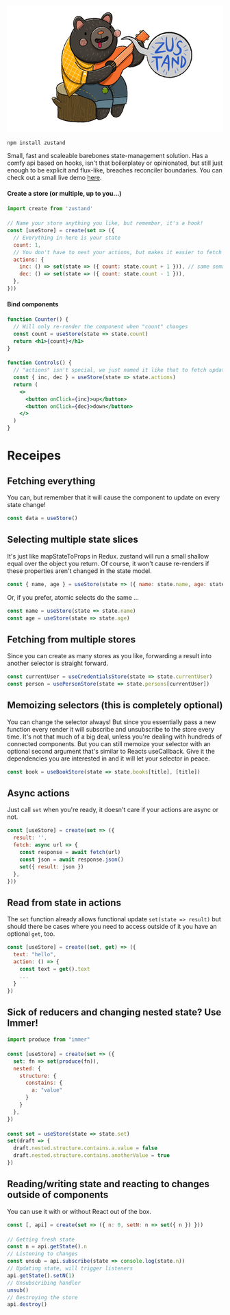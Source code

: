 <p align="center">
  <img width="700" src="bear.png" />
</p>

    npm install zustand

Small, fast and scaleable barebones state-management solution. Has a comfy api based on hooks, isn't that boilerplatey or opinionated, but still just enough to be explicit and flux-like, breaches reconciler boundaries. You can check out a small live demo [here](https://codesandbox.io/s/v8pjv251w7).

#### Create a store (or multiple, up to you...)

```jsx
import create from 'zustand'

// Name your store anything you like, but remember, it's a hook!
const [useStore] = create(set => ({
  // Everything in here is your state
  count: 1,
  // You don't have to nest your actions, but makes it easier to fetch them later on
  actions: {
    inc: () => set(state => ({ count: state.count + 1 })), // same semantics as setState
    dec: () => set(state => ({ count: state.count - 1 })),
  },
}))
```

#### Bind components

```jsx
function Counter() {
  // Will only re-render the component when "count" changes
  const count = useStore(state => state.count)
  return <h1>{count}</h1>
}

function Controls() {
  // "actions" isn't special, we just named it like that to fetch updaters easier 
  const { inc, dec } = useStore(state => state.actions)
  return (
    <>
      <button onClick={inc}>up</button>
      <button onClick={dec}>down</button>
    </>
  )
}
```

# Receipes

## Fetching everything

You can, but remember that it will cause the component to update on every state change!

```jsx
const data = useStore()
```

## Selecting multiple state slices

It's just like mapStateToProps in Redux. zustand will run a small shallow equal over the object you return. Of course, it won't cause re-renders if these properties aren't changed in the state model.

```jsx
const { name, age } = useStore(state => ({ name: state.name, age: state.age }))
```

Or, if you prefer, atomic selects do the same ...

```jsx
const name = useStore(state => state.name)
const age = useStore(state => state.age)
```

## Fetching from multiple stores

Since you can create as many stores as you like, forwarding a result into another selector is straight forward.

```jsx
const currentUser = useCredentialsStore(state => state.currentUser)
const person = usePersonStore(state => state.persons[currentUser])
```

## Memoizing selectors (this is completely optional)

You can change the selector always! But since you essentially pass a new function every render it will subscribe and unsubscribe to the store every time. It's not that much of a big deal, unless you're dealing with hundreds of connected components. But you can still memoize your selector with an optional second argument that's similar to Reacts useCallback. Give it the dependencies you are interested in and it will let your selector in peace.

```jsx
const book = useBookStore(state => state.books[title], [title])
```

## Async actions

Just call `set` when you're ready, it doesn't care if your actions are async or not.

```jsx
const [useStore] = create(set => ({
  result: '',
  fetch: async url => {
    const response = await fetch(url)
    const json = await response.json()
    set({ result: json })
  },
}))
```

## Read from state in actions

The `set` function already allows functional update `set(state => result)` but should there be cases where you need to access outside of it you have an optional `get`, too.

```jsx
const [useStore] = create((set, get) => ({
  text: "hello",
  action: () => {
    const text = get().text
    ...
  }
})
```

## Sick of reducers and changing nested state? Use Immer!

```jsx
import produce from "immer"

const [useStore] = create(set => ({
  set: fn => set(produce(fn)),
  nested: {
    structure: {
      constains: {
        a: "value"
      }
    }
  },
})

const set = useStore(state => state.set)
set(draft => {
  draft.nested.structure.contains.a.value = false
  draft.nested.structure.contains.anotherValue = true
})
```

## Reading/writing state and reacting to changes outside of components

You can use it with or without React out of the box.

```jsx
const [, api] = create(set => ({ n: 0, setN: n => set({ n }) }))

// Getting fresh state
const n = api.getState().n
// Listening to changes
const unsub = api.subscribe(state => console.log(state.n))
// Updating state, will trigger listeners
api.getState().setN(1)
// Unsubscribing handler
unsub()
// Destroying the store
api.destroy()
```
